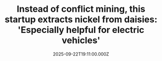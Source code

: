 ---
title: "Instead of conflict mining, this startup extracts nickel from daisies: 'Especially helpful for electric vehicles'"
date: 2025-09-22T19:11:00.000Z
category: Human Kindness
externalLink: "https://www.goodgoodgood.co/articles/genomines-extracting-nickel-from-plants"
image: ""
excerpt: "Genomines says its plants could extract 7 to 14 times as much nickel as the traditional industry does now.…"
---
